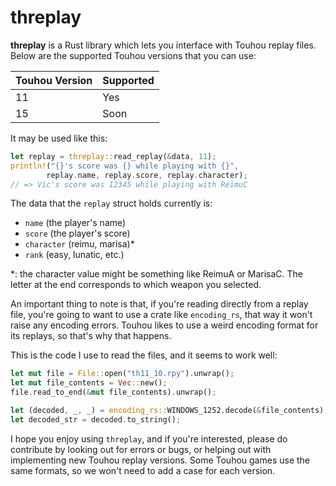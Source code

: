 # threplay

**threplay** is a Rust library which lets you interface with Touhou replay files. Below are the supported Touhou versions that you can use:

| Touhou Version | Supported |
| --- | --- |
| 11 | Yes |
| 15 | Soon |

It may be used like this:
```rust
let replay = threplay::read_replay(&data, 11);
println!("{}'s score was {} while playing with {}",
        replay.name, replay.score, replay.character);
// => Vic's score was 12345 while playing with ReimuC
```

The data that the `replay` struct holds currently is:

- `name` (the player's name)
- `score` (the player's score)
- `character` (reimu, marisa)*
- `rank` (easy, lunatic, etc.)

*: the character value might be something like ReimuA or MarisaC. The letter at the end corresponds to which weapon you selected.

An important thing to note is that, if you're reading directly from a replay file, you're going to want to use a crate like `encoding_rs`, that way it won't raise any encoding errors. Touhou likes to use a weird encoding format for its replays, so that's why that happens.

This is the code I use to read the files, and it seems to work well:

```rust
let mut file = File::open("th11_10.rpy").unwrap();
let mut file_contents = Vec::new();
file.read_to_end(&mut file_contents).unwrap();

let (decoded, _, _) = encoding_rs::WINDOWS_1252.decode(&file_contents);
let decoded_str = decoded.to_string();
```

I hope you enjoy using `threplay`, and if you're interested, please do contribute by looking out for errors or bugs, or helping out with implementing new Touhou replay versions. Some Touhou games use the same formats, so we won't need to add a case for each version.

